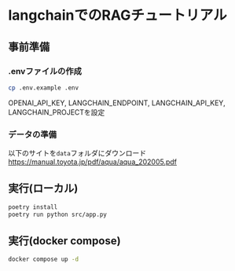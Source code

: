 # langchainでのRAGチュートリアル

## 事前準備
### .envファイルの作成

```bash
cp .env.example .env
```

OPENAI_API_KEY, LANGCHAIN_ENDPOINT, LANGCHAIN_API_KEY, LANGCHAIN_PROJECTを設定

### データの準備
以下のサイトを`data`フォルダにダウンロード
https://manual.toyota.jp/pdf/aqua/aqua_202005.pdf

## 実行(ローカル)

```bash
poetry install
poetry run python src/app.py
```

## 実行(docker compose)

```bash
docker compose up -d
```
